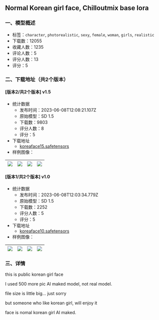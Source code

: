 ## Normal Korean girl face, Chilloutmix base lora
### 一、模型概述

- 标签：`character`, `photorealistic`, `sexy`, `female`, `woman`, `girls`, `realistic`
- 下载数：12055
- 收藏人数：1235
- 评论人数：5
- 评分人数：13
- 评分：5

### 二、下载地址（共2个版本）

#### [版本2/共2个版本] v1.5

- 统计数据
  - 发布时间：2023-06-08T12:08:21.107Z
  - 原始模型：SD 1.5
  - 下载数：9803
  - 评分人数：8
  - 评分：5
- 下载地址
  - [koreaface15.safetensors](https://civitai.com/api/download/models/91700)
- 样例图像：

| <img src="https://image.civitai.com/xG1nkqKTMzGDvpLrqFT7WA/815fe946-144d-434b-a116-6069b72f344a/width=450/1072034.jpeg" /> | <img src="https://image.civitai.com/xG1nkqKTMzGDvpLrqFT7WA/9377af43-f8d3-4d3d-a650-700b591f378c/width=450/1072038.jpeg" /> | <img src="https://image.civitai.com/xG1nkqKTMzGDvpLrqFT7WA/83ae31fc-dda1-4bb0-bb0a-e6d4a930cc64/width=450/1072030.jpeg" /> | <img src="https://image.civitai.com/xG1nkqKTMzGDvpLrqFT7WA/0b39af49-5a1f-4589-9163-95475e18adb8/width=450/1072043.jpeg" /> |
| ---- | ---- | ---- | ---- |

#### [版本1/共2个版本] v1.0

- 统计数据
  - 发布时间：2023-06-08T12:03:34.779Z
  - 原始模型：SD 1.5
  - 下载数：2252
  - 评分人数：5
  - 评分：5
- 下载地址
  - [koreaface10.safetensors](https://civitai.com/api/download/models/82466)
- 样例图像：

| <img src="https://image.civitai.com/xG1nkqKTMzGDvpLrqFT7WA/819d6eed-f051-4892-a539-712761064916/width=450/928205.jpeg" /> | <img src="https://image.civitai.com/xG1nkqKTMzGDvpLrqFT7WA/497a3b73-61b4-4b77-9ae0-687ca4ad98e7/width=450/928206.jpeg" /> | <img src="https://image.civitai.com/xG1nkqKTMzGDvpLrqFT7WA/113975b2-00db-4f16-ba43-b8c80e9b7912/width=450/928202.jpeg" /> | <img src="https://image.civitai.com/xG1nkqKTMzGDvpLrqFT7WA/8841265f-f4cc-4718-8b3c-2467b06ae726/width=450/928207.jpeg" /> |
| ---- | ---- | ---- | ---- |


### 三、详情
<p>this is public korean girl face</p><p>I used 500 more pic AI maked model, not real model.</p><p>file size is little big... just sorry</p><p>but someone who like korean girl, will enjoy it</p><p>face is nomal korean girl AI maked.</p>